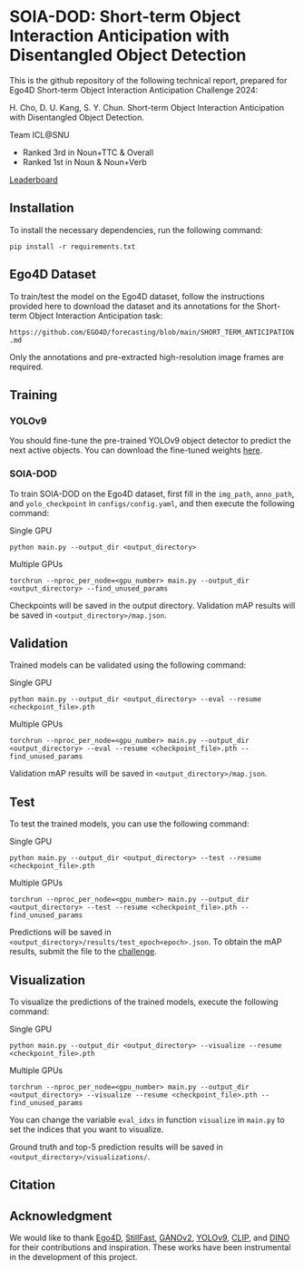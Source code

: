 # SOIA-DOD: Short-term Object Interaction Anticipation with Disentangled Object Detection

This is the github repository of the following technical report, prepared for Ego4D Short-term Object Interaction Anticipation Challenge 2024:

H. Cho, D. U. Kang, S. Y. Chun. Short-term Object Interaction Anticipation with Disentangled Object Detection.

Team ICL@SNU
- Ranked 3rd in Noun+TTC & Overall
- Ranked 1st in Noun & Noun+Verb

[Leaderboard](https://eval.ai/web/challenges/challenge-page/1623/leaderboard/3910)

## Installation

To install the necessary dependencies, run the following command:
```
pip install -r requirements.txt
```

## Ego4D Dataset

To train/test the model on the Ego4D dataset, follow the instructions provided here to download the dataset and its annotations for the Short-term Object Interaction Anticipation task:

`https://github.com/EGO4D/forecasting/blob/main/SHORT_TERM_ANTICIPATION.md`

Only the annotations and pre-extracted high-resolution image frames are required.

## Training

### YOLOv9

You should fine-tune the pre-trained YOLOv9 object detector to predict the next active objects. You can download the fine-tuned weights [here](https://drive.google.com/file/d/1nlGRP-zKhLWj_HK_gNkoULXcdC3phRA2/view?usp=drive_link).

### SOIA-DOD

To train SOIA-DOD on the Ego4D dataset, first fill in the `img_path`, `anno_path`, and `yolo_checkpoint` in `configs/config.yaml`, and then execute the following command:

Single GPU
```
python main.py --output_dir <output_directory>
```

Multiple GPUs
```
torchrun --nproc_per_node=<gpu_number> main.py --output_dir <output_directory> --find_unused_params
```

Checkpoints will be saved in the output directory. Validation mAP results will be saved in `<output_directory>/map.json`.

## Validation

Trained models can be validated using the following command:

Single GPU
```
python main.py --output_dir <output_directory> --eval --resume <checkpoint_file>.pth
```

Multiple GPUs
```
torchrun --nproc_per_node=<gpu_number> main.py --output_dir <output_directory> --eval --resume <checkpoint_file>.pth --find_unused_params
```

Validation mAP results will be saved in `<output_directory>/map.json`.

## Test

To test the trained models, you can use the following command:

Single GPU
```
python main.py --output_dir <output_directory> --test --resume <checkpoint_file>.pth
```

Multiple GPUs
```
torchrun --nproc_per_node=<gpu_number> main.py --output_dir <output_directory> --test --resume <checkpoint_file>.pth --find_unused_params
```

Predictions will be saved in `<output_directory>/results/test_epoch<epoch>.json`. To obtain the mAP results, submit the file to the [challenge](https://eval.ai/web/challenges/challenge-page/1623/overview).

## Visualization

To visualize the predictions of the trained models, execute the following command:

Single GPU
```
python main.py --output_dir <output_directory> --visualize --resume <checkpoint_file>.pth
```

Multiple GPUs
```
torchrun --nproc_per_node=<gpu_number> main.py --output_dir <output_directory> --visualize --resume <checkpoint_file>.pth --find_unused_params
```

You can change the variable `eval_idxs` in function `visualize` in `main.py` to set the indices that you want to visualize.

Ground truth and top-5 prediction results will be saved in `<output_directory>/visualizations/`.

## Citation

## Acknowledgment

We would like to thank [Ego4D](https://github.com/facebookresearch/Ego4d), [StillFast](https://github.com/fpv-iplab/stillfast), [GANOv2](https://github.com/sanketsans/ganov2), [YOLOv9](https://github.com/WongKinYiu/yolov9), [CLIP](https://github.com/openai/CLIP), and [DINO](https://github.com/IDEA-Research/DINO) for their contributions and inspiration. These works have been instrumental in the development of this project.
